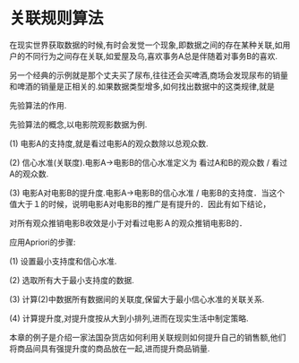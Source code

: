 # 关联规则算法

在现实世界获取数据的时候,有时会发觉一个现象,即数据之间的存在某种关联,如用户的不同行为之间存在关联,如爱屋及乌,喜欢事务A总是伴随着对事务B的喜欢.

另一个经典的示例就是那个丈夫买了尿布,往往还会买啤酒,商场会发现尿布的销量和啤酒的销量是正相关的.如果数据类型增多,如何找出数据中的这类规律,就是

先验算法的作用.


先验算法的概念,以电影院观影数据为例.

(1) 电影A的支持度,就是看过电影A的观众数除以总观众数.

(2) 信心水准(关联度).电影A->电影B的信心水准定义为 看过A和B的观众数 / 看过A的观众数.

(3) 电影A对电影B的提升度.电影A->电影B的信心水准 / 电影B的支持度．当这个值大于１的时候，说明电影A对电影B的推广是有提升的．因此有如下结论，

对所有观众推销电影B收效是小于对看过电影Ａ的观众推销电影B的．


应用Apriori的步骤:

(1) 设置最小支持度和信心水准.

(2) 选取所有大于最小支持度的数据.

(3) 计算(2)中数据所有数据间的关联度,保留大于最小信心水准的关联关系.

(4) 计算提升度,对提升度按从大到小排列,进而在现实生活中制定策略.

本章的例子是介绍一家法国杂货店如何利用关联规则如何提升自己的销售额,他们将商品间具有强提升度的商品放在一起,进而提升商品销量.